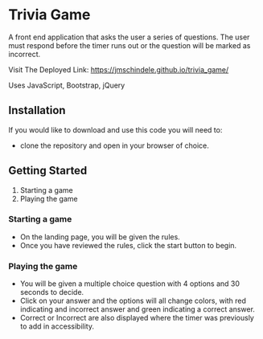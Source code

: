 # Trivia Game

A front end application that asks the user a series of questions. 
The user must respond before the timer runs out or the question will be marked as incorrect.

Visit The Deployed Link: https://jmschindele.github.io/trivia_game/

Uses JavaScript, Bootstrap, jQuery 

## Installation
If you would like to download and use this code you will need to:
* clone the repository and open in your browser of choice.
  
## Getting Started
1. Starting a game
2. Playing the game
  
  ### Starting a game
  * On the landing page, you will be given the rules.
  * Once you have reviewed the rules, click the start button to begin.
  
  ### Playing the game
  * You will be given a multiple choice question with 4 options and 30 seconds to decide.
  * Click on your answer and the options will all change colors, with red indicating and incorrect answer and green indicating a correct answer.
  * Correct or Incorrect are also displayed where the timer was previously to add in accessibility. 
      
  
 

